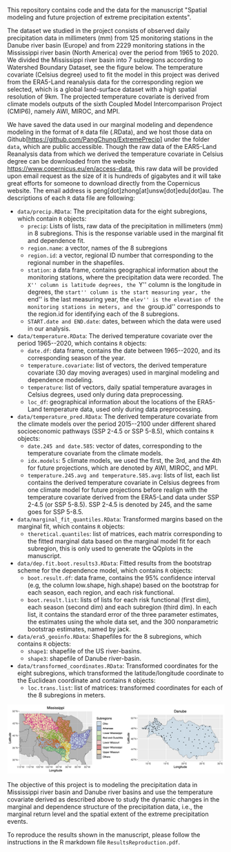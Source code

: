 This repository contains code and the data for the manuscript "Spatial modeling and future projection of extreme
precipitation extents". 

The dataset we studied in the project consists of observed daily precipitation data in millimeters (mm) from 125 monitoring stations in the Danube river basin (Europe) and from 2229 monitoring stations in the Mississippi river basin (North America) over the period from 1965 to 2020. We divided the Mississippi river basin into 7 subregions according to Watershed Boundary Dataset, see the figure below. The temperature covariate (Celsius degree) used to fit the model in this project was derived from the ERA5-Land reanalysis data for the corresponding region we selected, which is a global land-surface dataset with a high spatial resolution of 9km. The projected temperature covariate is derived from climate models outputs of the sixth Coupled Model Intercomparison Project (CMIP6), namely AWI, MIROC, and MPI.

We have saved the data used in our marginal modeling and dependence modeling in the format of `R` data file (.RData), and we host those data on Github[https://github.com/PangChung/ExtremePrecip] under the folder `data`, which are public accessible. Though the raw data of the EAR5-Land Reanalysis data from which we derived the temperature covariate in Celsius degree can be downloaded from the website https://www.copernicus.eu/en/access-data, this raw data will be provided upon email request as the size of it is hundreds of gigabytes and it will take great efforts for someone to download directly from the Copernicus website. The email address is peng[dot]zhong[at]unsw[dot]edu[dot]au. The descriptions of each `R` data file are following:

* `data/precip.RData`: The precipitation data for the eight subregions, which contain `R` objects:
   + `precip`: Lists of lists, raw data of the precipitation in millimeters (mm) in 8 subregions. This is the response variable used in the marginal fit and dependence fit.
   + `region.name`: a vector, names of the 8 subregions
   + `region.id`: a vector, regional ID number that corresponding to the regional number in the shapefiles.
   + `station`: a data frame, contains geographical information about the monitoring stations, where the precipitation data were recorded. The ``X'' column is latitude degrees, the ``Y'' column is the longitude in degrees, the ``start'' column is the start measuring year, the ``end'' is the last measuring year, the ``elev'' is the elevation of the monitoring stations in meters, and the ``group.id'' corresponds to the region.id for identifying each of the 8 subregions.
   + `START.date and END.date`: dates, between which the data were used in our analysis. 
* `data/temperature.RData`: The derived temperature covariate over the period 1965--2020, which contains `R` objects:
    + `date.df`: data frame, contains the date between 1965--2020, and its corresponding season of the year. 
    + `temperature.covariate`: list of vectors, the derived temperature covariate (30 day moving averages) used in marginal modeling and dependence modeling.
    + `temperature`: list of vectors, daily spatial temperature avarages in Celsius degrees, used only during data preprocessing. 
    + `loc_df`: geographical information about the locations of the ERA5-Land temperature data, used only during data preprocessing. 
* `data/temperature_pred.RData`: The derived temperature covariate from the climate models over the period 2015--2100 under different shared socioeconomic pathways (SSP 2-4.5 or SSP 5-8.5), which contains `R` objects:
    + `date.245 and date.585`: vector of dates, corresponding to the temperature covariate from the climate models. 
    + `idx.models`: 5 climate models, we used the first, the 3rd, and the 4th for future projections, which are denoted by AWI, MIROC, and MPI. 
    + `temperature.245.avg and temperature.585.avg`: lists of list, each list contains the derived temperature covariate in Celsius degrees from one climate model for future projections before realign with the temperature covariate derived from the ERA5-Land data under SSP 2-4.5 (or SSP 5-8.5). SSP 2-4.5 is denoted by 245, and the same goes for SSP 5-8.5.    
* `data/marginal_fit_quantiles.RData`: Transformed margins based on the marginal fit,  which contains `R` objects:
    + `theretical.quantiles`: list of matrices, each matrix corresponding to the fitted marginal data based on the marginal model fit for each subregion, this is only used to generate the QQplots in the manuscript. 
* `data/dep.fit.boot.results3.RData`: Fitted results from the bootstrap scheme for the dependence model, which contains `R` objects:
    + `boot.result.df`: data frame, contains the 95\% confidence interval (e.g, the column low.shape, high.shape) based on the bootstrap for each season, each region, and each risk functional.
    + `boot.result.list`:  lists of lists for each risk functional (first dim), each season (second dim) and each subregion (third dim). In each list, it contains the standard error of the three parameter estimates, the estimates using the whole data set, and the 300 nonparametric bootstrap estimates, named by jack.
* `data/era5_geoinfo.RData`: Shapefiles for the 8 subregions, which contains `R` objects:
    + `shape1`: shapefile of the US river-basins.
    + `shape3`: shapefile of Danube river-basin.
* `data/transformed_coordinates.RData`: Transformed coordinates for the eight subregions, which transformed the latitude/longitude coordinate to the Euclidean coordinate and contains `R` objects:  
    + `loc.trans.list`: list of matrices: transformed coordinates for each of the 8 subregions in meters. 

![Subregions of the two river basins.](/figures/precip_loc.png)

The objective of this project is to modeling the precipitation data in Mississippi river basin and Danube river basins and use the temperature covariate derived as described above to study the dynamic changes in the marginal and dependence structure of the precipitation data, i.e., the marginal return level and the spatial extent of the extreme precipitation events.  

To reproduce the results shown in the manuscript, please follow the instructions in the R markdown file `ResultsReproduction.pdf`.
